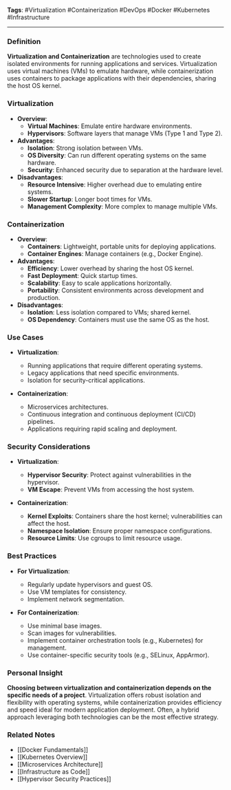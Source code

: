 **Tags**: #Virtualization #Containerization #DevOps #Docker #Kubernetes #Infrastructure

---

### Definition

**Virtualization and Containerization** are technologies used to create isolated environments for running applications and services. Virtualization uses virtual machines (VMs) to emulate hardware, while containerization uses containers to package applications with their dependencies, sharing the host OS kernel.

### Virtualization

- **Overview**:
    - **Virtual Machines**: Emulate entire hardware environments.
    - **Hypervisors**: Software layers that manage VMs (Type 1 and Type 2).
- **Advantages**:
    - **Isolation**: Strong isolation between VMs.
    - **OS Diversity**: Can run different operating systems on the same hardware.
    - **Security**: Enhanced security due to separation at the hardware level.
- **Disadvantages**:
    - **Resource Intensive**: Higher overhead due to emulating entire systems.
    - **Slower Startup**: Longer boot times for VMs.
    - **Management Complexity**: More complex to manage multiple VMs.

### Containerization

- **Overview**:
    - **Containers**: Lightweight, portable units for deploying applications.
    - **Container Engines**: Manage containers (e.g., Docker Engine).
- **Advantages**:
    - **Efficiency**: Lower overhead by sharing the host OS kernel.
    - **Fast Deployment**: Quick startup times.
    - **Scalability**: Easy to scale applications horizontally.
    - **Portability**: Consistent environments across development and production.
- **Disadvantages**:
    - **Isolation**: Less isolation compared to VMs; shared kernel.
    - **OS Dependency**: Containers must use the same OS as the host.

### Use Cases

- **Virtualization**:
    
    - Running applications that require different operating systems.
    - Legacy applications that need specific environments.
    - Isolation for security-critical applications.
- **Containerization**:
    
    - Microservices architectures.
    - Continuous integration and continuous deployment (CI/CD) pipelines.
    - Applications requiring rapid scaling and deployment.

### Security Considerations

- **Virtualization**:
    
    - **Hypervisor Security**: Protect against vulnerabilities in the hypervisor.
    - **VM Escape**: Prevent VMs from accessing the host system.
- **Containerization**:
    
    - **Kernel Exploits**: Containers share the host kernel; vulnerabilities can affect the host.
    - **Namespace Isolation**: Ensure proper namespace configurations.
    - **Resource Limits**: Use cgroups to limit resource usage.

### Best Practices

- **For Virtualization**:
    
    - Regularly update hypervisors and guest OS.
    - Use VM templates for consistency.
    - Implement network segmentation.
- **For Containerization**:
    
    - Use minimal base images.
    - Scan images for vulnerabilities.
    - Implement container orchestration tools (e.g., Kubernetes) for management.
    - Use container-specific security tools (e.g., SELinux, AppArmor).

### Personal Insight

**Choosing between virtualization and containerization depends on the specific needs of a project**. Virtualization offers robust isolation and flexibility with operating systems, while containerization provides efficiency and speed ideal for modern application deployment. Often, a hybrid approach leveraging both technologies can be the most effective strategy.

### Related Notes

- [[Docker Fundamentals]]
- [[Kubernetes Overview]]
- [[Microservices Architecture]]
- [[Infrastructure as Code]]
- [[Hypervisor Security Practices]]